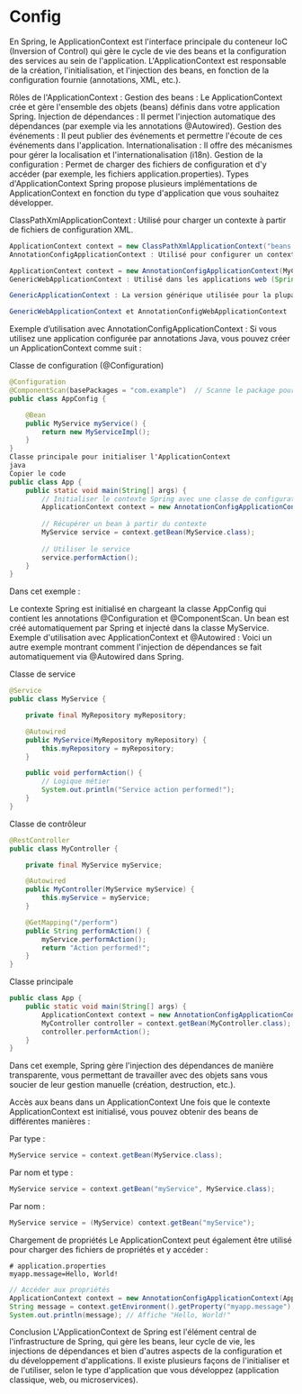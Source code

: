 # Config

En Spring, le ApplicationContext est l'interface principale du conteneur IoC (Inversion of Control) qui gère le cycle de vie des beans et la configuration des services au sein de l'application. L'ApplicationContext est responsable de la création, l'initialisation, et l'injection des beans, en fonction de la configuration fournie (annotations, XML, etc.).

Rôles de l'ApplicationContext :
Gestion des beans : Le ApplicationContext crée et gère l'ensemble des objets (beans) définis dans votre application Spring.
Injection de dépendances : Il permet l'injection automatique des dépendances (par exemple via les annotations @Autowired).
Gestion des événements : Il peut publier des événements et permettre l'écoute de ces événements dans l'application.
Internationalisation : Il offre des mécanismes pour gérer la localisation et l'internationalisation (i18n).
Gestion de la configuration : Permet de charger des fichiers de configuration et d'y accéder (par exemple, les fichiers application.properties).
Types d'ApplicationContext
Spring propose plusieurs implémentations de ApplicationContext en fonction du type d'application que vous souhaitez développer.

ClassPathXmlApplicationContext : Utilisé pour charger un contexte à partir de fichiers de configuration XML.

```java
ApplicationContext context = new ClassPathXmlApplicationContext("beans.xml");
AnnotationConfigApplicationContext : Utilisé pour configurer un contexte à partir d'annotations Java (comme @Configuration).
```
```java
ApplicationContext context = new AnnotationConfigApplicationContext(MyConfigClass.class);
GenericWebApplicationContext : Utilisé dans les applications web (Spring WebFlux, Spring MVC).

GenericApplicationContext : La version générique utilisée pour la plupart des applications Spring modernes.

GenericWebApplicationContext et AnnotationConfigWebApplicationContext : Utilisés dans des applications basées sur le web.
```

Exemple d’utilisation avec AnnotationConfigApplicationContext :
Si vous utilisez une application configurée par annotations Java, vous pouvez créer un ApplicationContext comme suit :

Classe de configuration (@Configuration)
```java
@Configuration
@ComponentScan(basePackages = "com.example")  // Scanne le package pour les beans annotés @Component
public class AppConfig {

    @Bean
    public MyService myService() {
        return new MyServiceImpl();
    }
}
Classe principale pour initialiser l'ApplicationContext
java
Copier le code
public class App {
    public static void main(String[] args) {
        // Initialiser le contexte Spring avec une classe de configuration
        ApplicationContext context = new AnnotationConfigApplicationContext(AppConfig.class);
        
        // Récupérer un bean à partir du contexte
        MyService service = context.getBean(MyService.class);
        
        // Utiliser le service
        service.performAction();
    }
}
```
Dans cet exemple :

Le contexte Spring est initialisé en chargeant la classe AppConfig qui contient les annotations @Configuration et @ComponentScan.
Un bean est créé automatiquement par Spring et injecté dans la classe MyService.
Exemple d'utilisation avec ApplicationContext et @Autowired :
Voici un autre exemple montrant comment l'injection de dépendances se fait automatiquement via @Autowired dans Spring.

Classe de service
```java
@Service
public class MyService {

    private final MyRepository myRepository;

    @Autowired
    public MyService(MyRepository myRepository) {
        this.myRepository = myRepository;
    }

    public void performAction() {
        // Logique métier
        System.out.println("Service action performed!");
    }
}
```
Classe de contrôleur
```java
@RestController
public class MyController {

    private final MyService myService;

    @Autowired
    public MyController(MyService myService) {
        this.myService = myService;
    }

    @GetMapping("/perform")
    public String performAction() {
        myService.performAction();
        return "Action performed!";
    }
}
```
Classe principale
```java
public class App {
    public static void main(String[] args) {
        ApplicationContext context = new AnnotationConfigApplicationContext(AppConfig.class);
        MyController controller = context.getBean(MyController.class);
        controller.performAction();
    }
}
```
Dans cet exemple, Spring gère l'injection des dépendances de manière transparente, vous permettant de travailler avec des objets sans vous soucier de leur gestion manuelle (création, destruction, etc.).

Accès aux beans dans un ApplicationContext
Une fois que le contexte ApplicationContext est initialisé, vous pouvez obtenir des beans de différentes manières :

Par type :
```java
MyService service = context.getBean(MyService.class);
```
Par nom et type :
```java
MyService service = context.getBean("myService", MyService.class);
```
Par nom :
```java
MyService service = (MyService) context.getBean("myService");
```
Chargement de propriétés
Le ApplicationContext peut également être utilisé pour charger des fichiers de propriétés et y accéder :

```properties
# application.properties
myapp.message=Hello, World!
```
```java
// Accéder aux propriétés
ApplicationContext context = new AnnotationConfigApplicationContext(AppConfig.class);
String message = context.getEnvironment().getProperty("myapp.message");
System.out.println(message); // Affiche "Hello, World!"
```
Conclusion
L'ApplicationContext de Spring est l'élément central de l'infrastructure de Spring, qui gère les beans, leur cycle de vie, les injections de dépendances et bien d'autres aspects de la configuration et du développement d'applications. Il existe plusieurs façons de l'initialiser et de l'utiliser, selon le type d'application que vous développez (application classique, web, ou microservices).

